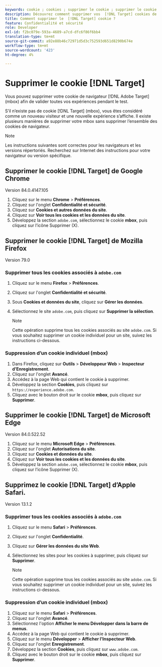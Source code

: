 ```yaml
---
keywords: cookie ; cookies ; supprimer le cookie ; supprimer le cookie de cible ; google chrome ; chrome ; mozilla firefox ; firefox ; microsoft edge ; safari
description: Découvrez comment supprimer vos  [!DNL Target] cookies de navigateur afin que vous puissiez valider vos expériences.
title: Comment supprimer le  [!DNL Target] cookie ?
feature: Confidentialité et sécurité
role: Developer
exl-id: f2bc079e-593a-4689-a7cd-dfc6f86f6bb4
translation-type: tm+mt
source-git-commit: a92e88b46c72971d5d3c752593d651d8290b674e
workflow-type: tm+mt
source-wordcount: '423'
ht-degree: 4%

---
```


# Supprimer le cookie [!DNL Target]

Vous pouvez supprimer votre cookie de navigateur [!DNL Adobe Target] (mbox) afin de valider toutes vos expériences pendant le test.

S’il n’existe pas de cookie [!DNL Target] (mbox), vous êtes considéré comme un nouveau visiteur et une nouvelle expérience s’affiche. Il existe plusieurs manières de supprimer votre mbox sans supprimer l’ensemble des cookies de navigateur.

>[!NOTE]
>
>Les instructions suivantes sont correctes pour les navigateurs et les versions répertoriés. Recherchez sur Internet des instructions pour votre navigateur ou version spécifique.

## Supprimer le cookie [!DNL Target] de Google Chrome

Version 84.0.4147.105

1. Cliquez sur le menu **Chrome** > **Préférences**.
1. Cliquez sur l&#39;onglet **Confidentialité et sécurité**.
1. Cliquez sur **Cookies et autres données du site**.
1. Cliquez sur **Voir tous les cookies et les données du site**.
1. Développez la section `adobe.com`, sélectionnez le cookie **mbox**, puis cliquez sur l’icône Supprimer (X).

## Supprimer le cookie [!DNL Target] de Mozilla Firefox

Version 79.0

### Supprimer tous les cookies associés à `adobe.com`

1. Cliquez sur le menu **Firefox** > **Préférences**.
1. Cliquez sur l&#39;onglet **Confidentialité et sécurité**.
1. Sous **Cookies et données du site**, cliquez sur **Gérer les données**.
1. Sélectionnez le site `adobe.com`, puis cliquez sur **Supprimer la sélection**.

   >[!NOTE]
   >
   >Cette opération supprime tous les cookies associés au site `adobe.com`. Si vous souhaitez supprimer un cookie individuel pour un site, suivez les instructions ci-dessous.

### Suppression d’un cookie individuel (mbox)

1. Dans Firefox, cliquez sur **Outils** > **Développeur Web** > **Inspecteur d’Enregistrement**.
1. Cliquez sur l&#39;onglet **Avancé**.
1. Accédez à la page Web qui contient le cookie à supprimer.
1. Développez la section **Cookies**, puis cliquez sur `https://experience.adobe.com`.
1. Cliquez avec le bouton droit sur le cookie **mbox**, puis cliquez sur **Supprimer**.

## Supprimer le cookie [!DNL Target] de Microsoft Edge

Version 84.0.522.52

1. Cliquez sur le menu **Microsoft Edge** > **Préférences**.
1. Cliquez sur l&#39;onglet **Autorisations du site**.
1. Cliquez sur **Cookies et données du site**.
1. Cliquez sur **Voir tous les cookies et les données du site**.
1. Développez la section `adobe.com`, sélectionnez le cookie **mbox**, puis cliquez sur l’icône Supprimer (X).

## Supprimez le cookie [!DNL Target] d’Apple Safari.

Version 13.1.2

### Supprimer tous les cookies associés à `adobe.com`

1. Cliquez sur le menu **Safari** > **Préférences**.
1. Cliquez sur l&#39;onglet **Confidentialité**.
1. Cliquez sur **Gérer les données du site Web**.
1. Sélectionnez les sites pour les cookies à supprimer, puis cliquez sur **Supprimer**.

   >[!NOTE]
   >
   >Cette opération supprime tous les cookies associés au site `adobe.com`. Si vous souhaitez supprimer un cookie individuel pour un site, suivez les instructions ci-dessous.

### Suppression d’un cookie individuel (mbox)

1. Cliquez sur le menu **Safari** > **Préférences**.
1. Cliquez sur l&#39;onglet **Avancé**.
1. Sélectionnez l&#39;option **Afficher le menu Développer dans la barre de menus**.
1. Accédez à la page Web qui contient le cookie à supprimer.
1. Cliquez sur le menu **Développer** > **Afficher l&#39;Inspecteur Web**.
1. Cliquez sur l&#39;onglet **Enregistrement**.
1. Développez la section **Cookies**, puis cliquez sur `www.adobe.com`.
1. Cliquez avec le bouton droit sur le cookie **mbox**, puis cliquez sur **Supprimer**.
